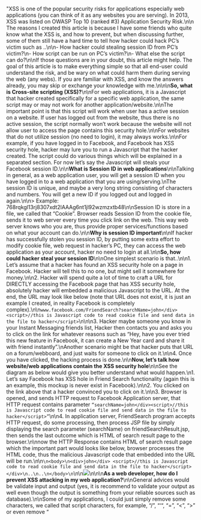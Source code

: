 "XSS is one of the popular security risks for applications especially web applications (you can think of it as any websites you are serving). In 2013, XSS was listed on OWASP Top 10 (ranked #3) Application Security Risk.\n\n The reasons I created this article is because I have some friends who quite know what the XSS is, and how to prevent, but when discussing further, some of them still have a hard time to tell how hacker could hack PC’s victim such as ..\n\n- How hacker could stealing session ID from PC’s victim?\n- How script can be run on PC’s victim?\n- What else the script can do?\n\nIf those questions are in your doubt, this article might help. The goal of this article is to make everything simple so that all end-user could understand the risk, and be wary on what could harm them during serving the web (any webs). If you are familiar with XSS, and know the answers already, you may skip or exchange your knowledge with me.\n\n\n**So, what is Cross-site scripting (XSS)?**\n\nFor web applications, it is a Javascript that hacker created specifically for a specific web application, the same script may or may not work for another application/website.\n\nThe important point is that this script will work when user has a active session on a website. If user has logged out from the website, thus there is no active session, the script normally won’t work because the website will not allow user to access the page contains this security hole.\n\nFor websites that do not utilize session (no need to login), it may always works.\n\nFor example, if you have logged in to Facebook, and Facebook has XSS security hole, hacker may lure you to run a Javascript that the hacker created. The script could do various things which will be explained in a separated section. For now let’s say the Javascript will steals your Facebook session ID.\n\n**What is Session ID in web applications**\n\nTalking in general, as a web application user, you will get a session ID when you have logged in to a web application that you are using/serving.\nThe session ID is unique, and maybe a very long string consisting of characters and numbers. You will get a new ID if you logged out and logged in again.\n\n> Example: 768rqkgl13rj8307xdt2lAAAg6nt1jl92wzmzxtb48\n\nSession ID is store in a file, we called that “Cookie”. Browser reads Session ID from the cookie file, sends it to web server every time you click link on the web. This way web server knows who you are, thus provide proper services/functions based on what your account can do.\n\n**Why is session ID important**\n\nIf hacker has successfully stolen you session ID, by putting some extra effort to modify cookie file, web request in hacker’s PC, they can access the web application as your account, hacker no need to login at all.\n\n**So, how could hacker steal your session ID**\n\nOne simplest scenario is that..\n\n1. Let’s assume that a hacker has found an XSS security hole on a page in Facebook. Hacker will tell this to no one, but might sell it somewhere for money.\n\n2. Hacker will spend quite a lot of time to craft a URL for DIRECTLY accessing the Facebook page that has XSS security hole, absolutely hacker will embedded a malicious Javascript to the URL. At the end, the URL may look like below (note that URL does not exist, it is just an example I created, in reality Facebook is completely complex).\n\n`www.facebook.com/FriendSearch?searchName=john</div><script>//this is Javascript code to read cookie file and send data in the file to hacker</script>`\n\n\n3. Hacker maybe someone you know in your Instant Messaging friends list, Hacker then contacts you and asks you to click on the link for whatever reasons such as “Hey, have you ever tried this new feature in Facebook, it can create a New Year card and share it with friend instantly”.\nAnother scenario might be that hacker puts that URL on a forum/webboard, and just waits for someone to click on it.\n\n4. Once you have clicked, the hacking process is done.\n\n**Now, let’s talk how website/web applications contain the XSS security hole**\n\nSee the diagram as below would give you better understand what would happen.\n1. Let’s say Facebook has XSS hole in Friend Search functionality (again this is an example, this mockup is never exist in Facebook).\n\n2. You clicked on the link above that a hacker convinced you to click on it.\n\n3. Browser is opened, and sends HTTP request to Facebook Application server, that HTTP request contains parameter `“searchName=john</div><script>//this is Javascript code to read cookie file and send data in the file to hacker</script>”`\n\n4. In application server, FriendSearch program accepts HTTP request, do some processing, then process JSP file by simply displaying the search parameter (searchName) on friendSearchResult.jsp, then sends the last outcome which is HTML of search result page to the browser.\n\nnow the HTTP Response contains HTML of search result page which the important part would looks like below, browser processes the HTML code, thus the malicious Javascript code that embedded into the URL will be run.\n\n```\n<body>\n<div>john</div> <script>//this is Javascript code to read cookie file and send data in the file to hacker</script> </div>\n..\n..\n</body>\n```\n\n![](https://firebasestorage.googleapis.com/v0/b/ng-blog-3d3e9.appspot.com/o/images%2F1_iXg_eIPSK2DpC-O-Eit4MA_1577501802496.png?alt=media&token=fbfca00c-6ef5-43e7-a3f9-e41b2274c1f6)\n\n\n**As a web developer, how do I prevent XSS attacking in my web application?**\n\nGeneral advices would be validate input and output (yes, it is recommend to validate your output as well even though the output is something from your reliable sources such as database).\n\nSome of my applications, I could just simply remove some characters, we called that script characters, for example, “/”, “‘“, “=”, “<”, “>” or even remove “<script>”, the string “<script>” should not be a part of anyone name, right? Well. unless your applications allow that for some business reasons.\n\nFor this example, when FriendSearch.java read value of “searchName”. we should add code to remove “/” and “<” from it. Once they has been removed, the output HTML would looks like below\n\n```\n<body>\n<div>johndiv>script>this is Javascript code to read cookie file and send data in the file to hackerscript></div>\n..\n..\n</body>\n```\n\nObviously, like you can imagine, the result page will not display properly due to the code does not in HTML properly format, but at least the malicious Javascript will not be run, thus user does not get hurt.\n\nAnother way to take care of this is to “escape” the input character.\n\n**Example of Javascript code to read cookie and send it to a server own by hacker**\n\n- Javascript to read session ID from Cookie\nhttp://stackoverflow.com/questions/920670/read-session-id-using-javascript\n- Javascript to send session ID back to hacker’s server\nhttp://stackoverflow.com/questions/247483/http-get-request-in-javascript\n\n**What else the malicious Javascript could do?**\n\nI have played around BeEF tool (in Kali linux) in order to answer this question.\nI am no expert on this tool, from what I have observed this tool is acting like a server, when user click on a XSS link hacker crafted, this tool will show there is a victim, and hacker could send commands by using the tools to do many things, such as..\n\nIt could dynamically create a sophisticate DIV pop-up that looks like it is a pop-up from Youtube, Google, Facebook to ask user ID/Password. DIV pop-up means that this is a pop-up in your current web page, it is not open a new tab or new window. So this is very smooth pop-up that could convince end-user to enter ID/Password\n\n![](https://firebasestorage.googleapis.com/v0/b/ng-blog-3d3e9.appspot.com/o/images%2F1_oN-LbYF4Oufd0UTHdCAIKw_1577501802497.png?alt=media&token=753348a8-c810-4114-b385-a5d388cdefa7)\n\nIt could gather information, fingerprint, access history.\n\nIt could gather your network information, port scanning, network map (https://github.com/beefproject/beef/wiki/Network-Discovery)\nAnd much more.\n\nAll of this merely user clicks on a link that hacker crafted specifically for a security hole on a web site.\n\n**Conclusion**\n\nWhile it is web developers responsibility to develop reliable applications that has no XSS security hole, as a user, we also need to be mindful when accessing/clicking any links that someone provided, or even it is on a web you trusted. Users have to look in detail on the link whether or not it contains something strange like Javascript code, or it may also include a path pointing to a Javascript file.\n\nToo long link that contains a lot of unreadable characters, I would skip that too.\n\nBe super caution when anything asks you about ID or password as you have seen from my example above, you could see that Javascript could create a DIV pop-up that looks really like it is from Facebook.\n\n\n\n\n\n\n"